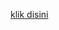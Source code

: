 [klik disini](https://www.canva.com/design/DAGtVM2_plg/6jqXXo7ZBO3djC7zLui3yA/edit?utm_content=DAGtVM2_plg&utm_campaign=designshare&utm_medium=link2&utm_source=sharebutton)